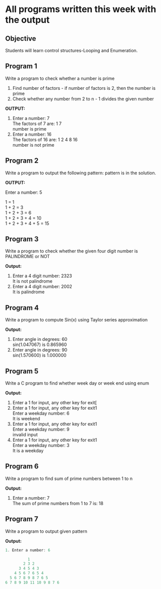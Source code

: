 # All programs written this week with the output

## Objective

Students will learn control structures-Looping and Enumeration.

## Program 1

Write a program to check whether a number is prime

1. Find number of factors - if number of factors is 2, then the number is prime
2. Check whether any number from 2 to n - 1 divides the given number

**OUTPUT:**

1. Enter a number: 7  
The factors of 7 are: 1 7  
number is prime  
2. Enter a number: 16  
The factors of 16 are: 1 2 4 8 16  
number is not prime  

## Program 2

Write a program to output the following pattern:
pattern is in the solution.

**OUTPUT:**

Enter a number: 5  
  
1 = 1  
1 + 2 = 3  
1 + 2 + 3 = 6  
1 + 2 + 3 + 4 = 10  
1 + 2 + 3 + 4 + 5 = 15  

## Program 3

Write a program to check whether the given four digit number is PALINDROME or NOT

**Output:**

1. Enter a 4 digit number: 2323  
It is not palindrome  
2. Enter a 4 digit number: 2002  
It is palindrome

## Program 4

Write a program to compute Sin(x) using Taylor series approximation

**Output:**

1. Enter angle in degrees: 60  
sin(1.047067) is 0.865960
2. Enter angle in degrees: 90  
sin(1.570600) is 1.000000

## Program 5

Write a C program to find whether week day or week end using enum

**Output:**

1. Enter a 1 for input, any other key for exit\[  
2. Enter a 1 for input, any other key for exit1  
Enter a weekday number: 6  
It is weekend
3. Enter a 1 for input, any other key for exit1  
Enter a weekday number: 9  
invalid input
4. Enter a 1 for input, any other key for exit1  
Enter a weekday number: 3  
It is a weekday

## Program 6

Write a program to find sum of prime numbers between 1 to n

**Output:**

1. Enter a number: 7  
The sum of prime numbers from 1 to 7 is: 18

## Program 7

Write a program to output given pattern

**Output:**

```powershell
1. Enter a number: 6

          1  
        2 3 2  
      3 4 5 4 3  
    4 5 6 7 6 5 4
  5 6 7 8 9 8 7 6 5
6 7 8 9 10 11 10 9 8 7 6
```
